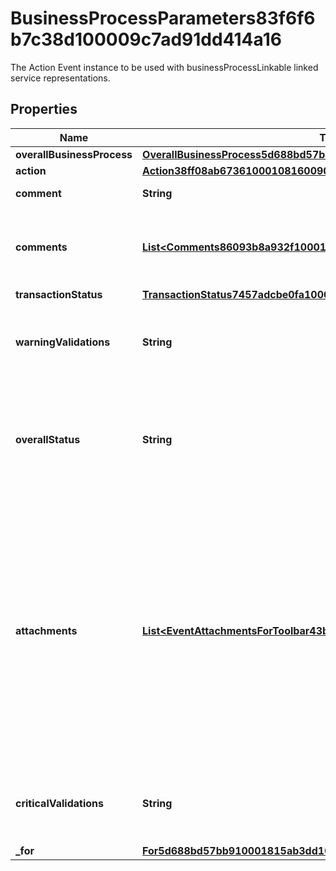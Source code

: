 

# BusinessProcessParameters83f6f6b7c38d100009c7ad91dd414a16

The Action Event instance to be used with businessProcessLinkable linked service representations.

## Properties

| Name | Type | Description | Notes |
|------------ | ------------- | ------------- | -------------|
|**overallBusinessProcess** | [**OverallBusinessProcess5d688bd57bb910001815ab49927724aa**](OverallBusinessProcess5d688bd57bb910001815ab49927724aa.md) |  |  [optional] |
|**action** | [**Action38ff08ab6736100010816009079d0126**](Action38ff08ab6736100010816009079d0126.md) |  |  |
|**comment** | **String** | Returns a null. |  [optional] |
|**comments** | [**List&lt;Comments86093b8a932f10001499f356ff83012e&gt;**](Comments86093b8a932f10001499f356ff83012e.md) | Returns the comments for the current business process. |  [optional] [readonly] |
|**transactionStatus** | [**TransactionStatus7457adcbe0fa1000089b63ab3a510000**](TransactionStatus7457adcbe0fa1000089b63ab3a510000.md) |  |  [optional] |
|**warningValidations** | **String** | Warning message for an action event triggered by a condition. |  [optional] [readonly] |
|**overallStatus** | **String** | The current status of the business process.  For example: Successfully Completed, Denied, Terminated. |  [optional] [readonly] |
|**attachments** | [**List&lt;EventAttachmentsForToolbar43b30ba735b8100011ee4767246d0143&gt;**](EventAttachmentsForToolbar43b30ba735b8100011ee4767246d0143.md) | Returns attachments associated with this business process that are uploaded from the toolbar and are accessible to the processing person. Returns blank if either of these conditions are not met. |  [optional] |
|**criticalValidations** | **String** | Validation message for an action event triggered by a condition. |  [optional] [readonly] |
|**_for** | [**For5d688bd57bb910001815ab3dd10024a9**](For5d688bd57bb910001815ab3dd10024a9.md) |  |  [optional] |



